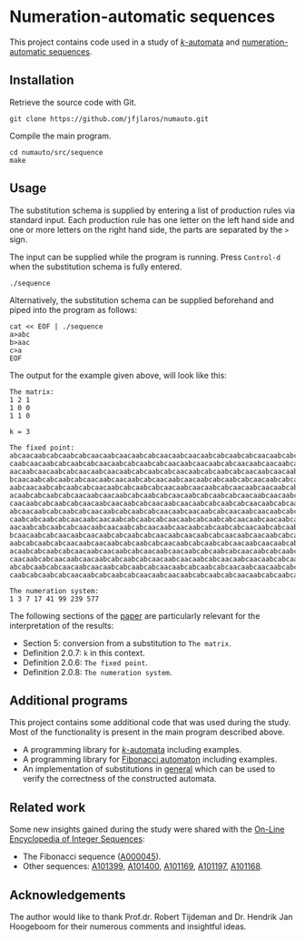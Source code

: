 # Numeration-automatic sequences
This project contains code used in a study of
[*k*-automata](https://www.fixedpoint.nl/study/dynsys/automata.pdf)
and
[numeration-automatic sequences](https://arxiv.org/abs/cs/0605076).


## Installation
Retrieve the source code with Git.

    git clone https://github.com/jfjlaros/numauto.git

Compile the main program.

    cd numauto/src/sequence
    make


## Usage
The substitution schema is supplied by entering a list of production rules via
standard input. Each production rule has one letter on the left hand side and
one or more letters on the right hand side, the parts are separated by the `>`
sign.

The input can be supplied while the program is running. Press `Control-d` when
the substitution schema is fully entered.

    ./sequence

Alternatively, the substitution schema can be supplied beforehand and piped
into the program as follows:

    cat << EOF | ./sequence
    a>abc
    b>aac
    c>a
    EOF

The output for the example given above, will look like this:

```
The matrix:
1 2 1 
1 0 0 
1 1 0 

k = 3

The fixed point:
abcaacaabcabcaabcabcaacaabcaacaabcabcaacaabcaacaabcabcaabcabcaacaabcabcaabcabcaa
caabcaacaabcabcaabcabcaacaabcabcaabcabcaacaabcaacaabcabcaacaabcaacaabcabcaabcabc
aacaabcaacaabcabcaacaabcaacaabcabcaabcabcaacaabcabcaabcabcaacaabcaacaabcabcaacaa
bcaacaabcabcaabcabcaacaabcaacaabcabcaacaabcaacaabcabcaabcabcaacaabcabcaabcabcaac
aabcaacaabcabcaabcabcaacaabcabcaabcabcaacaabcaacaabcabcaacaabcaacaabcabcaabcabca
acaabcabcaabcabcaacaabcaacaabcabcaabcabcaacaabcabcaabcabcaacaabcaacaabcabcaacaab
caacaabcabcaabcabcaacaabcaacaabcabcaacaabcaacaabcabcaabcabcaacaabcabcaabcabcaaca
abcaacaabcabcaabcabcaacaabcabcaabcabcaacaabcaacaabcabcaacaabcaacaabcabcaabcabcaa
caabcabcaabcabcaacaabcaacaabcabcaabcabcaacaabcabcaabcabcaacaabcaacaabcabcaacaabc
aacaabcabcaabcabcaacaabcaacaabcabcaacaabcaacaabcabcaabcabcaacaabcabcaabcabcaacaa
bcaacaabcabcaacaabcaacaabcabcaabcabcaacaabcaacaabcabcaacaabcaacaabcabcaabcabcaac
aabcabcaabcabcaacaabcaacaabcabcaabcabcaacaabcabcaabcabcaacaabcaacaabcabcaacaabca
acaabcabcaabcabcaacaabcaacaabcabcaacaabcaacaabcabcaabcabcaacaabcabcaabcabcaacaab
caacaabcabcaacaabcaacaabcabcaabcabcaacaabcaacaabcabcaacaabcaacaabcabcaabcabcaaca
abcabcaabcabcaacaabcaacaabcabcaabcabcaacaabcabcaabcabcaacaabcaacaabcabcaacaabcaa
caabcabcaabcabcaacaabcabcaabcabcaacaabcaacaabcabcaabcabcaacaabcabcaabcabcaacaabc

The numeration system:
1 3 7 17 41 99 239 577
```

The following sections of the [paper](https://arxiv.org/abs/cs/0605076) are
particularly relevant for the interpretation of the results:

- Section 5: conversion from a substitution to `The matrix`.
- Definition 2.0.7: `k` in this context.
- Definition 2.0.6: `The fixed point`.
- Definition 2.0.8: `The numeration system`.


## Additional programs
This project contains some additional code that was used during the study. Most
of the functionality is present in the main program described above.

- A programming library for [*k*-automata](src/k_autom) including examples.
- A programming library for [Fibonacci automaton](src/fib_autom) including
  examples.
- An implementation of substitutions in [general](src/subst) which can be used
  to verify the correctness of the constructed automata.


## Related work
Some new insights gained during the study were shared with the
[On-Line Encyclopedia of Integer Sequences](http://oeis.org/):

- The Fibonacci sequence ([A000045](http://oeis.org/A000045)).
- Other sequences: [A101399](http://oeis.org/A101399),
  [A101400](http://oeis.org/A101400), [A101169](http://oeis.org/A101169),
  [A101197](http://oeis.org/A101197), [A101168](http://oeis.org/A101168).


## Acknowledgements
The author would like to thank Prof.dr. Robert Tijdeman and Dr. Hendrik Jan
Hoogeboom for their numerous comments and insightful ideas.
